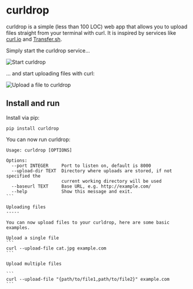 curldrop
========

curldrop is a simple (less than 100 LOC) web app that allows you to upload files straight from your terminal with curl. It is inspired by services like [curl.io](http://curl.io/) and [Transfer.sh](https://transfer.sh/).

Simply start the curldrop service...

![Start curldrop](http://i.imgur.com/MgLTPhN.gif)

... and start uploading files with curl:

![Upload a file to curldrop](http://i.imgur.com/sLe5BwG.gif)

Install and run
-------

Install via pip:

```
pip install curldrop
```

You can now run curldrop:

````
Usage: curldrop [OPTIONS]

Options:
  --port INTEGER     Port to listen on, default is 8000
  --upload-dir TEXT  Directory where uploads are stored, if not specified the
                     current working directory will be used
  --baseurl TEXT     Base URL, e.g. http://example.com/
  --help             Show this message and exit.
```

Uploading files
-----

You can now upload files to your curldrop, here are some basic examples. 

Upload a single file
```
curl --upload-file cat.jpg example.com
```

Upload multiple files

```
curl --upload-file "{path/to/file1,path/to/file2}" example.com
```

